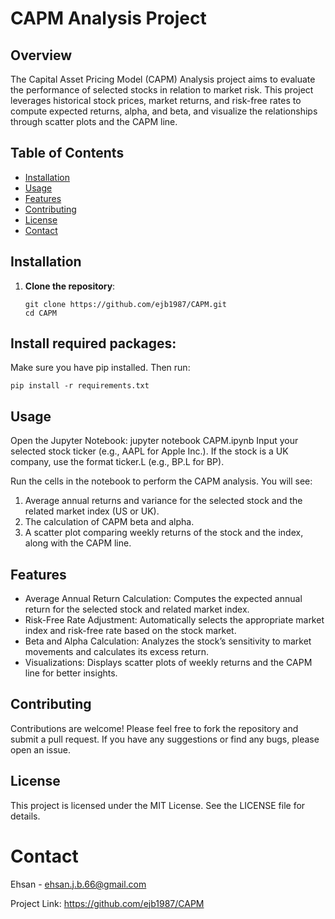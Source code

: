 # CAPM Analysis Project

## Overview

The Capital Asset Pricing Model (CAPM) Analysis project aims to evaluate the performance of selected stocks in relation to market risk. This project leverages historical stock prices, market returns, and risk-free rates to compute expected returns, alpha, and beta, and visualize the relationships through scatter plots and the CAPM line.

## Table of Contents

- [Installation](#installation)
- [Usage](#usage)
- [Features](#features)
- [Contributing](#contributing)
- [License](#license)
- [Contact](#contact)

## Installation

1. **Clone the repository**:
   ```
   git clone https://github.com/ejb1987/CAPM.git
   cd CAPM
## Install required packages:
Make sure you have pip installed. Then run:
   ```
   pip install -r requirements.txt
   ```
## Usage
Open the Jupyter Notebook:
jupyter notebook CAPM.ipynb
Input your selected stock ticker (e.g., AAPL for Apple Inc.). If the stock is a UK company, use the format ticker.L (e.g., BP.L for BP).

Run the cells in the notebook to perform the CAPM analysis. You will see:

1. Average annual returns and variance for the selected stock and the related market index (US or UK).
2. The calculation of CAPM beta and alpha.
3. A scatter plot comparing weekly returns of the stock and the index, along with the CAPM line.

## Features
* Average Annual Return Calculation: Computes the expected annual return for the selected stock and related market index.
* Risk-Free Rate Adjustment: Automatically selects the appropriate market index and risk-free rate based on the stock market.
* Beta and Alpha Calculation: Analyzes the stock’s sensitivity to market movements and calculates its excess return.
* Visualizations: Displays scatter plots of weekly returns and the CAPM line for better insights.

## Contributing
Contributions are welcome! Please feel free to fork the repository and submit a pull request. If you have any suggestions or find any bugs, please open an issue.

## License
This project is licensed under the MIT License. See the LICENSE file for details.

# Contact

Ehsan - ehsan.j.b.66@gmail.com

Project Link: https://github.com/ejb1987/CAPM

